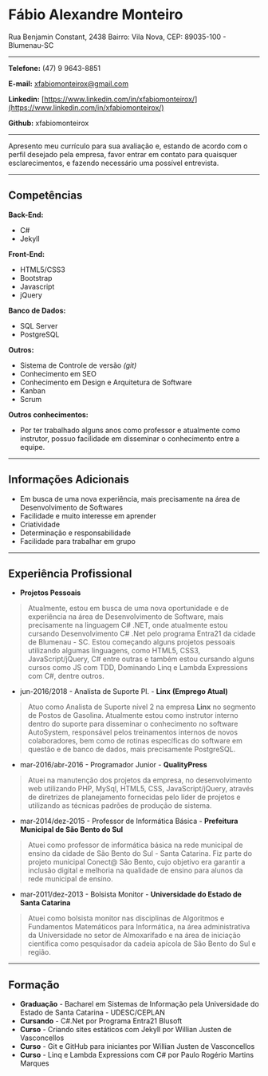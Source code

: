 # Fábio Alexandre Monteiro

Rua Benjamin Constant, 2438
Bairro: Vila Nova, CEP: 89035-100 - Blumenau-SC

---
**Telefone:** (47) 9 9643-8851

**E-mail:** xfabiomonteirox@gmail.com

**Linkedin:** [https://www.linkedin.com/in/xfabiomonteirox/](https://www.linkedin.com/in/xfabiomonteirox/)

**Github:** xfabiomonteirox

---

Apresento meu currículo para sua avaliação e, estando de acordo com o perfil desejado pela empresa, favor entrar em contato para quaisquer esclarecimentos, e fazendo necessário uma possível entrevista.

---
## Competências


**Back-End:**
* C#
* Jekyll


**Front-End:**
* HTML5/CSS3
* Bootstrap
* Javascript
* jQuery


**Banco de Dados:**
* SQL Server
* PostgreSQL



**Outros:**
* Sistema de Controle de versão *(git)*
* Conhecimento em SEO
* Conhecimento em Design e Arquitetura de Software
* Kanban
* Scrum


**Outros conhecimentos:**
* Por ter trabalhado alguns anos como professor e atualmente como instrutor, possuo facilidade em disseminar o conhecimento entre a equipe.

---

## Informações Adicionais

* Em busca de uma nova experiência, mais precisamente na área de Desenvolvimento de Softwares
* Facilidade e muito interesse em aprender
* Criatividade
* Determinação e responsabilidade
* Facilidade para trabalhar em grupo

---

## Experiência Profissional

* **Projetos Pessoais**
> Atualmente, estou em busca de uma nova oportunidade e de experiência na área de Desenvolvimento de Software, mais precisamente na linguagem C# .NET, onde atualmente estou cursando Desenvolvimento C# .Net pelo programa Entra21 da cidade de Blumenau - SC. Estou começando alguns projetos pessoais utilizando algumas linguagens, como HTML5, CSS3, JavaScript/jQuery, C# entre outras e também estou cursando alguns cursos como JS com TDD, Dominando Linq e Lambda Expressions com C#, dentre outros.

* jun-2016/2018 - Analista de Suporte Pl. - **Linx**  **(Emprego Atual)**
> Atuo como Analista de Suporte nível 2 na empresa **Linx** no segmento de Postos de Gasolina. Atualmente estou como instrutor interno dentro do suporte para disseminar o conhecimento no software AutoSystem, responsável pelos treinamentos internos de novos colaboradores, bem como de rotinas específicas do software em questão e de banco de dados, mais precisamente PostgreSQL.

* mar-2016/abr-2016 - Programador Junior - **QualityPress**
> Atuei na manutenção dos projetos da empresa, no desenvolvimento web utilizando PHP, MySql, HTML5, CSS, JavaScript/jQuery, através de diretrizes de planejamento fornecidas pelo líder de projetos e utilizando as técnicas padrões de produção de sistema.

* mar-2014/dez-2015 - Professor de Informática Básica - **Prefeitura Municipal de São Bento do Sul**
> Atuei como professor de informática básica na rede municipal de ensino da cidade de São Bento do Sul - Santa Catarina. Fiz parte do projeto municipal Conect@ São Bento, cujo objetivo era garantir a inclusão digital e melhoria na qualidade de ensino para alunos da rede municipal de ensino.

* mar-2011/dez-2013 - Bolsista Monitor - **Universidade do Estado de Santa Catarina**
> Atuei como bolsista monitor nas disciplinas de Algoritmos e Fundamentos Matemáticos para Informática, na área administrativa da Universidade no setor de Almoxarifado e na área de iniciação científica como pesquisador da cadeia apícola de São Bento do Sul e região.

---

## Formação

* **Graduação** - Bacharel em Sistemas de Informação pela Universidade do Estado de Santa Catarina - UDESC/CEPLAN
* **Cursando** - C#.Net por Programa Entra21 Blusoft
* **Curso** - Criando sites estáticos com Jekyll por Willian Justen de Vasconcellos
* **Curso** - Git e GitHub para iniciantes por Willian Justen de Vasconcellos 
* **Curso** - Linq e Lambda Expressions com C# por Paulo Rogério Martins Marques
